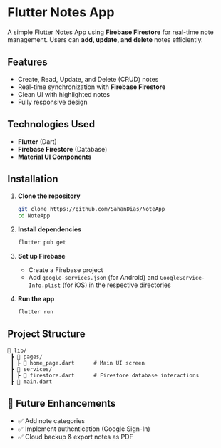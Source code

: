 #  Flutter Notes App

A simple Flutter Notes App using **Firebase Firestore** for real-time note management. Users can **add, update, and delete** notes efficiently.

##  Features
-  Create, Read, Update, and Delete (CRUD) notes
-  Real-time synchronization with **Firebase Firestore**
-  Clean UI with highlighted notes
-  Fully responsive design

##  Technologies Used
- **Flutter** (Dart)
- **Firebase Firestore** (Database)
- **Material UI Components**

##  Installation
1. **Clone the repository**
   ```sh
   git clone https://github.com/SahanDias/NoteApp
   cd NoteApp
   ```
2. **Install dependencies**
   ```sh
   flutter pub get
   ```
3. **Set up Firebase**
   - Create a Firebase project
   - Add `google-services.json` (for Android) and `GoogleService-Info.plist` (for iOS) in the respective directories

4. **Run the app**
   ```sh
   flutter run
   ```

##  Project Structure
```
📂 lib/  
 ┣ 📂 pages/  
 ┃ ┣ 📜 home_page.dart      # Main UI screen  
 ┣ 📂 services/  
 ┃ ┣ 📜 firestore.dart      # Firestore database interactions  
 ┣ 📜 main.dart    
```

## 🚀 Future Enhancements
- ✅ Add note categories
- ✅ Implement authentication (Google Sign-In)
- ✅ Cloud backup & export notes as PDF
